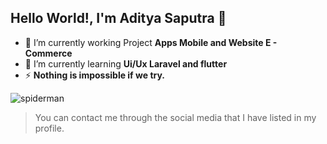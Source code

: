 ## Hello World!, I'm Aditya Saputra  👋

<!--
**Adityaaaxz/Adityaaaxz** is a ✨ _special_ ✨ repository because its `README.md` (this file) appears on your GitHub profile.

Here are some ideas to get you started:

- 🔭 I’m currently working on ...
- 🌱 I’m currently learning ...
- 👯 I’m looking to collaborate on ...
- 🤔 I’m looking for help with ...
- 💬 Ask me about ...
- 📫 How to reach me: ...
- 😄 Pronouns: ...
- ⚡ Fun fact: ...
-->
- 🔭 I’m currently working Project **Apps Mobile and Website E - Commerce**
- 🌱 I’m currently learning **Ui/Ux Laravel and flutter**
- ⚡ **Nothing is impossible if we try.**

![spiderman](gif/spiderman.gif)
> You can contact me through the social media that I have listed in my profile.